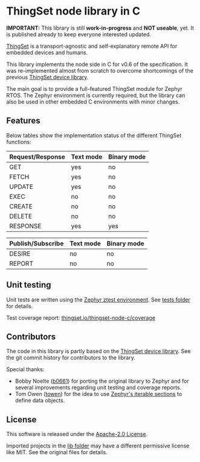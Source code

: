 # ThingSet node library in C

**IMPORTANT:** This library is still **work-in-progress** and **NOT useable**, yet. It is published already to keep everyone interested updated.

[ThingSet](https://thingset.io) is a transport-agnostic and self-explanatory remote API for embedded devices and humans.

This library implements the node side in C for v0.6 of the specification. It was re-implemented almost from scratch to overcome shortcomings of the previous [ThingSet device library](https://github.com/ThingSet/thingset-device-library).

The main goal is to provide a full-featured ThingSet module for Zephyr RTOS. The Zephyr environment is currently required, but the library can also be used in other embedded C environments with minor changes.

## Features

Below tables show the implementation status of the different ThingSet functions:

| Request/Response | Text mode | Binary mode |
| ---------------- | --------- | ----------- |
| GET              | yes       | no          |
| FETCH            | yes       | no          |
| UPDATE           | yes       | no          |
| EXEC             | no        | no          |
| CREATE           | no        | no          |
| DELETE           | no        | no          |
| RESPONSE         | yes       | yes         |

| Publish/Subscribe | Text mode | Binary mode |
| ----------------- | --------- | ----------- |
| DESIRE            | no        | no          |
| REPORT            | no        | no          |

## Unit testing

Unit tests are written using the [Zephyr ztest environment](https://docs.zephyrproject.org/latest/develop/test/ztest.html). See [tests folder](tests) for details.

Test coverage report: [thingset.io/thingset-node-c/coverage](https://thingset.io/thingset-node-c/coverage)

## Contributors

The code in this library is partly based on the [ThingSet device library](https://github.com/ThingSet/thingset-device-library). See the git commit history for contributors to the library.

Special thanks:

- Bobby Noelte ([b0661](https://github.com/b0661)) for porting the original library to Zephyr and for several improvements regarding unit testing and coverage reports.
- Tom Owen ([towen](https://github.com/towen)) for the idea to use [Zephyr's iterable sections](https://docs.zephyrproject.org/latest/kernel/iterable_sections/index.html#) to define data objects.

## License

This software is released under the [Apache-2.0 License](LICENSE).

Imported projects in the [lib folder](lib) may have a different permissive license like MIT. See the original files for details.
